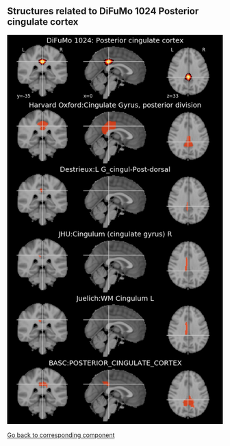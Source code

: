 


## Structures related to DiFuMo 1024 Posterior cingulate cortex

![70](70.jpg "Structures related to DiFuMo 1024 Posterior cingulate cortex")

[Go back to corresponding component](https://parietal-inria.github.io/DiFuMo/1024/html/70.html)